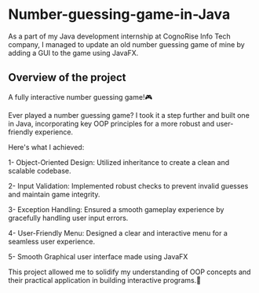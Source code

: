 # Number-guessing-game-in-Java
As a part of my Java development internship at CognoRise Info Tech company, I managed to update an old number guessing game of mine by adding a GUI to the game using JavaFX.

## Overview of the project
A fully interactive number guessing game!🎮</br>

Ever played a number guessing game? I took it a step further and built one in Java, incorporating key OOP principles for a more robust and user-friendly experience.</br>

Here's what I achieved:</br>

1- Object-Oriented Design: Utilized inheritance to create a clean and scalable codebase.</br>

2- Input Validation: Implemented robust checks to prevent invalid guesses and maintain game integrity.</br>

3- Exception Handling: Ensured a smooth gameplay experience by gracefully handling user input errors.</br>

4- User-Friendly Menu: Designed a clear and interactive menu for a seamless user experience.</br>

5- Smooth Graphical user interface made using JavaFX


This project allowed me to solidify my understanding of OOP concepts and their practical application in building interactive programs.💎
